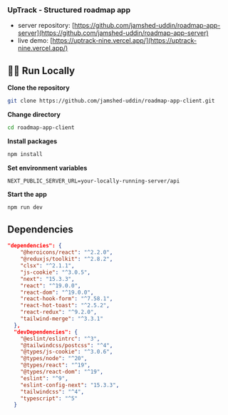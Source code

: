 ### UpTrack - Structured roadmap app

- server repository: [https://github.com/jamshed-uddin/roadmap-app-server](https://github.com/jamshed-uddin/roadmap-app-server)
- live demo: [https://uptrack-nine.vercel.app/](https://uptrack-nine.vercel.app/)

## 🏃‍♂️ Run Locally

**Clone the repository**

```bash
git clone https://github.com/jamshed-uddin/roadmap-app-client.git

```

**Change directory**

```bash
cd roadmap-app-client
```

**Install packages**

```bash
npm install
```

**Set environment variables**

```env
NEXT_PUBLIC_SERVER_URL=your-locally-running-server/api
```

**Start the app**

```bash
npm run dev
```

## Dependencies

```json
"dependencies": {
    "@heroicons/react": "^2.2.0",
    "@reduxjs/toolkit": "^2.8.2",
    "clsx": "^2.1.1",
    "js-cookie": "^3.0.5",
    "next": "15.3.3",
    "react": "^19.0.0",
    "react-dom": "^19.0.0",
    "react-hook-form": "^7.58.1",
    "react-hot-toast": "^2.5.2",
    "react-redux": "^9.2.0",
    "tailwind-merge": "^3.3.1"
  },
  "devDependencies": {
    "@eslint/eslintrc": "^3",
    "@tailwindcss/postcss": "^4",
    "@types/js-cookie": "^3.0.6",
    "@types/node": "^20",
    "@types/react": "^19",
    "@types/react-dom": "^19",
    "eslint": "^9",
    "eslint-config-next": "15.3.3",
    "tailwindcss": "^4",
    "typescript": "^5"
  }
```
